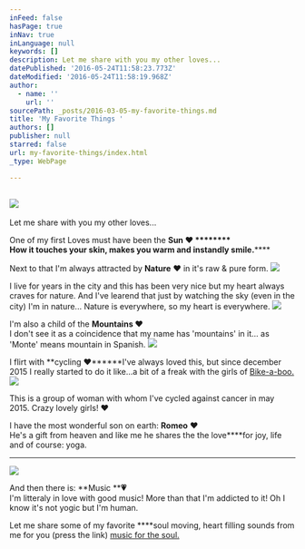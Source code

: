 ```yaml
---
inFeed: false
hasPage: true
inNav: true
inLanguage: null
keywords: []
description: Let me share with you my other loves...
datePublished: '2016-05-24T11:58:23.773Z'
dateModified: '2016-05-24T11:58:19.968Z'
author:
  - name: ''
    url: ''
sourcePath: _posts/2016-03-05-my-favorite-things.md
title: 'My Favorite Things '
authors: []
publisher: null
starred: false
url: my-favorite-things/index.html
_type: WebPage

---
```

## ![](https://the-grid-user-content.s3-us-west-2.amazonaws.com/fc115842-b2c4-48f0-b015-9df20466f5fd.jpg)

Let me share with you my other loves...

One of my first Loves must have been the **Sun **❤ ********  
How it touches your skin, makes you warm and instandly smile.********

Next to that I'm always attracted by **Nature** ❤ in it's raw & pure form. ![](https://the-grid-user-content.s3-us-west-2.amazonaws.com/91b55d28-0e21-4ad9-b3e3-b654dade7a5b.jpg)

I live for years in the city and this has been very nice but my heart always craves for nature. And I've learend that just by watching the sky (even in the city) I'm in nature... Nature is everywhere, so my heart is everywhere. ![](https://s3-us-west-2.amazonaws.com/the-grid-img/p/4fffe7d4cdd770f3cf32e0ece1fd3f142314d44f.jpg)

I'm also a child of the **Mountains ❤**  
I don't see it as a coincidence that my name has 'mountains' in it... as 'Monte' means mountain in Spanish. ![](https://the-grid-user-content.s3-us-west-2.amazonaws.com/f863708f-ed91-45af-b186-e995fb253ceb.jpg)

I flirt with **cycling ❤******I've always loved this, but since december 2015 I really started to do it like...a bit of a freak with the girls of [Bike-a-boo.][0]
![](https://the-grid-user-content.s3-us-west-2.amazonaws.com/9e723020-4123-48f7-8a85-a5e2b7737a60.jpg)

This is a group of woman with whom I've cycled against cancer in may 2015\. Crazy lovely girls! ❤

I have the most wonderful son on earth: **Romeo** ❤   
He's a gift from heaven and like me he shares the the love****for joy, life and of course: yoga.

****
![](https://the-grid-user-content.s3-us-west-2.amazonaws.com/48ab9e83-9ab4-450b-b699-199cb0839c95.jpg)

And then there is: **Music ****💗**  
I'm litteraly in love with good music! More than that I'm addicted to it! Oh I know it's not yogic but I'm human. 

Let me share some of my favorite ****soul moving, heart filling sounds from me for you (press the link) [music for the soul.][1]

[][1]

[0]: https://www.facebook.com/Bikeaboo/?ref=aymt_homepage_panel
[1]: https://open.spotify.com/user/wendymontellano/playlist/0krajvdfbqw2zPLPBjLPok